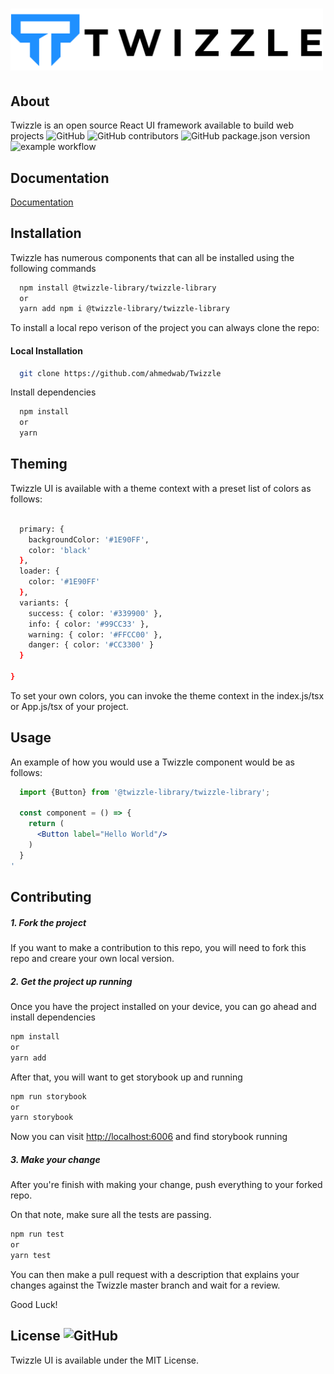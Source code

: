 # <img src="public/images/Twizzle-logo.png" alt="twizzle" width="500px"/>

## About 

Twizzle is an open source React UI framework available to build web projects
![GitHub](https://img.shields.io/github/license/ahmedwab/twizzle) ![GitHub contributors](https://img.shields.io/github/contributors/ahmedwab/twizzle) ![GitHub package.json version](https://img.shields.io/github/package-json/v/ahmedwab/twizzle) ![example workflow](https://github.com/ahmedwab/twizzle/actions/workflows/node.js.yml/badge.svg) 

## Documentation
[Documentation](https://twizzlelibrary.com)

## Installation


Twizzle has numerous components that can all be installed using the following commands

```bash
  npm install @twizzle-library/twizzle-library
  or
  yarn add npm i @twizzle-library/twizzle-library
```

To install a local repo verison of the project you can always clone the repo:

#### Local Installation
```bash
  git clone https://github.com/ahmedwab/Twizzle
```

Install dependencies

```bash
  npm install
  or
  yarn
```

## Theming

Twizzle UI is available with a theme context with a preset list of colors as follows:

```bash
  
  primary: {
    backgroundColor: '#1E90FF',
    color: 'black'
  },
  loader: {
    color: '#1E90FF'
  },
  variants: {
    success: { color: '#339900' },
    info: { color: '#99CC33' },
    warning: { color: '#FFCC00' },
    danger: { color: '#CC3300' }
  }

}
```

To set your own colors, you can invoke the theme context in the index.js/tsx or App.js/tsx of your project.

## Usage

An example of how you would use a Twizzle component would be as follows:

```jsx
  import {Button} from '@twizzle-library/twizzle-library';

  const component = () => {
    return (
      <Button label="Hello World"/>
    )
  }
'
```

## Contributing 
##### 1. Fork the project
If you want to make a contribution to this repo, you will need to fork this repo and creare your own local version.

##### 2. Get the project up running

Once you have the project installed on your device, you can go ahead and install dependencies

```sh
npm install
or
yarn add
```
After that, you will want to get storybook up and running 

```sh
npm run storybook
or 
yarn storybook
```

Now you can visit [http://localhost:6006](http://localhost:6006/) and find storybook running

##### 3. Make your change

After you're finish with making your change, push everything to your forked repo.

On that note, make sure all the tests are passing.

```sh
npm run test
or
yarn test
```

You can then make a pull request with a description that explains your changes against the Twizzle master branch and wait for a review.

Good Luck!



## License ![GitHub](https://img.shields.io/github/license/ahmedwab/twizzle)

Twizzle UI is available under the MIT License. 

